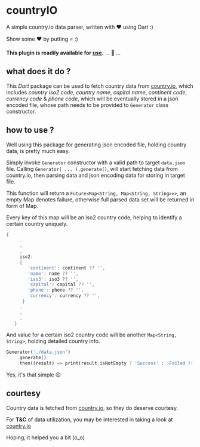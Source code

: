 # countryIO
A simple country.io data parser, written with :heart: using Dart :)

Show some :heart: by putting :star: :)

**This plugin is readily available for [use](https://pub.dev/packages/country_io).** ... :running: ...

## what does it do ?
This *Dart* package can be used to fetch country data from [country.io](http://country.io/), which includes *country iso2 code*, *country name*, *capital name*, *continent code*, *currency code* & *phone code*, which will be eventually stored in a json encoded file, whose path needs to be provided to `Generator` class constructor.

##  how to use ?
Well using this package for generating json encoded file, holding country data, is pretty much easy.

Simply invoke `Generator` constructor with a valid path to target `data.json` file. Calling `Generator( ... ).generate()`, will start fetching data from country.io, then parsing data and json encoding data for storing in target file.

This function will return a `Future<Map<String, Map<String, String>>>`, an empty Map denotes failure, otherwise full parsed data set will be returned in form of Map.

Every key of this map will be an iso2 country code, helping to identify a certain country uniquely.
```dart
{
     .
     .
     .
     iso2:
     {
        'continent': continent ?? '',
        'name': name ?? '',
        'iso3': iso3 ?? '',
        'capital': capital ?? '',
        'phone': phone ?? '',
        'currency': currency ?? '',
      }
     .
     .
     .
   }
```
And value for a certain iso2 country code will be another `Map<String, String>`, holding detailed country info.

```dart
Generator('./data.json')
    .generate()
    .then((result) => print(result.isNotEmpty ? 'Success' : 'Failed !!!'));
```

Yes, it's that simple :wink:

## courtesy
Country data is fetched from [country.io](http://country.io/data/), so they do deserve courtesy.

For **T&C** of data utilization, you may be interested in taking a look at [country.io](http://country.io/)

Hoping, it helped you a bit (o_o)
